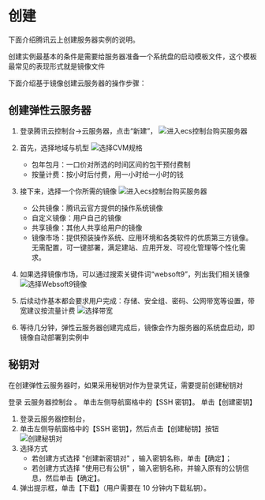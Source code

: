 # 创建

下面介绍腾讯云上创建服务器实例的说明。

创建实例最基本的条件是需要给服务器准备一个系统盘的启动模板文件，这个模板最常见的表现形式就是镜像文件

下面介绍基于镜像创建云服务器的操作步骤：

## 创建弹性云服务器

1. 登录腾讯云控制台->云服务器，点击“新建”，
   ![进入ecs控制台购买服务器](https://libs.websoft9.com/Websoft9/DocsPicture/zh/qcloud/qcloud-buyecs-websoft9.png)

2. 首先，选择地域与机型
   ![选择CVM规格](https://libs.websoft9.com/Websoft9/DocsPicture/zh/qcloud/qcloud-guige-websoft9.png)
   - 包年包月：一口价对所选的时间区间的包干预付费制
   - 按量计费：按小时后付费，用一小时给一小时的钱

3. 接下来，选择一个你所需的镜像
   ![进入ecs控制台购买服务器](https://libs.websoft9.com/Websoft9/DocsPicture/zh/qcloud/qcloud-selectmkimage-websoft9.png)

   - 公共镜像：腾讯云官方提供的操作系统镜像
   - 自定义镜像：用户自己的镜像
   - 共享镜像：其他人共享给用户的镜像
   - 镜像市场：提供预装操作系统、应用环境和各类软件的优质第三方镜像。无需配置，可一键部署，满足建站、应用开发、可视化管理等个性化需求。

4. 如果选择镜像市场，可以通过搜索关键件词“websoft9”，列出我们相关镜像
   ![选择Websoft9镜像](https://libs.websoft9.com/Websoft9/DocsPicture/zh/qcloud/qcloud-selectimage-websoft9.png)

5. 后续动作基本都会要求用户完成：存储、安全组、密码、公网带宽等设置，带宽建议按流量计费
![选择带宽](https://libs.websoft9.com/Websoft9/DocsPicture/zh/qcloud/qcloud-netwithpayasgo-websoft9.png)
6. 等待几分钟，弹性云服务器创建完成后，镜像会作为服务器的系统盘启动，即镜像自动部署到实例中

## 秘钥对

在创建弹性云服务器时，如果采用秘钥对作为登录凭证，需要提前创建秘钥对

登录 云服务器控制台 。
单击左侧导航窗格中的【SSH 密钥】。
单击【创建密钥】



1. 登录云服务器控制台，
2. 单击左侧导航窗格中的【SSH 密钥】，然后点击【创建秘钥】按钮
   ![创建秘钥对](https://libs.websoft9.com/Websoft9/DocsPicture/zh/qcloud/qcloud-createkeys-websoft9.png)
3. 选择方式
   * 若创建方式选择 "创建新密钥对" ，输入密钥名称，单击【确定】；
   * 若创建方式选择 "使用已有公钥" ，输入密钥名称，并输入原有的公钥信息，然后单击【确定】。
3. 弹出提示框，单击【下载】（用户需要在 10 分钟内下载私钥）。